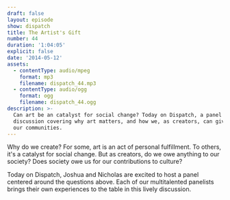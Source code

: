```yaml
---
draft: false
layout: episode
show: dispatch
title: The Artist's Gift
number: 44
duration: '1:04:05'
explicit: false
date: '2014-05-12'
assets:
  - contentType: audio/mpeg
    format: mp3
    filename: dispatch_44.mp3
  - contentType: audio/ogg
    format: ogg
    filename: dispatch_44.ogg
description: >-
  Can art be an catalyst for social change? Today on Dispatch, a panel
  discussion covering why art matters, and how we, as creators, can give back to
  our communities.
---
```

Why do we create? For some, art is an act of personal fulfillment. To others, it's a catalyst for social change. But as creators, do we owe anything to our society? Does society owe us for our contributions to culture?

Today on Dispatch, Joshua and Nicholas are excited to host a panel centered around the questions above. Each of our multitalented panelists brings their own experiences to the table in this lively discussion.